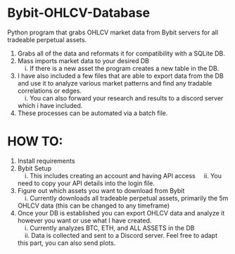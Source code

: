 # Bybit-OHLCV-Database
Python program that grabs OHLCV market data from Bybit servers for all tradeable perpetual assets. 
1. Grabs all of the data and reformats it for compatibility with a SQLite DB.
2. Mass imports market data to your desired DB  
&nbsp;&nbsp;&nbsp;&nbsp;i. If there is a new asset the program creates a new table in the DB.
3. I have also included a few files that are able to export data from the DB and use it to analyze various market patterns and find any tradable correlations or edges.  
&nbsp;&nbsp;&nbsp;&nbsp;i. You can also forward your research and results to a discord server which i have included.
5. These processes can be automated via a batch file.

# HOW TO:
1. Install requirements
3. Bybit Setup  
&nbsp;&nbsp;&nbsp;&nbsp;i. This includes creating an account and having API access
&nbsp;&nbsp;&nbsp;&nbsp;ii. You need to copy your API details into the login file.
5. Figure out which assets you want to download from Bybit  
&nbsp;&nbsp;&nbsp;&nbsp;i. Currently downloads all tradeable perpetual assets, primarily the 5m OHLCV data (this can be changed to any timeframe)
6. Once your DB is established you can export OHLCV data and analyze it however you want or use what I have created.  
&nbsp;&nbsp;&nbsp;&nbsp;i. Currently analyzes BTC, ETH, and ALL ASSETS in the DB  
&nbsp;&nbsp;&nbsp;&nbsp;ii. Data is collected and sent to a Discord server. Feel free to adapt this part, you can also send plots.

